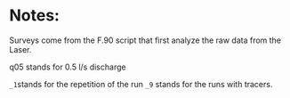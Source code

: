 # Notes:
Surveys come from the F.90 script that first analyze the raw data from the Laser.

q05 stands for 0.5 l/s discharge

`_1`stands for the repetition of the run
`_9` stands for the runs with tracers.